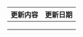 | 更新内容 | 更新日期 |
| -------- | -------- |
|          |          |
|          |          |
|          |          |

